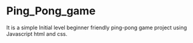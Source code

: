# Ping_Pong_game
It is a simple Initial level beginner friendly ping-pong game project using Javascript html and css. 
